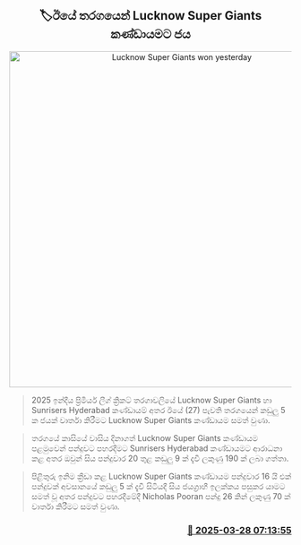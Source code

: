 <p align='center'><b><h2 align='center' title='Lucknow Super Giants won yesterday's match.'>🏷ඊයේ තරගයෙන් Lucknow Super Giants කණ්ඩායමට ජය</h2></b></p>
<p align='center'><img src='https://helakuru.sgp1.cdn.digitaloceanspaces.com/esana/images/lib/ipl-2025-new.jpg' width='600' alt='Lucknow Super Giants won yesterday's match.'></p>

> 2025 ඉන්දීය ප්‍රිමියර් ලීග් ක්‍රිකට් තරගාවලියේ Lucknow Super Giants හා Sunrisers Hyderabad කණ්ඩායම් අතර ඊයේ (27) පැවති තරගයෙන් කඩුලු 5 ක ජයක් වාර්තා කිරීමට Lucknow Super Giants කණ්ඩායම සමත් වුණා.

> තරගයේ කාසියේ වාසිය දිනාගත් Lucknow Super Giants කණ්ඩායම පළමුවෙන් පන්දුවට පහරදීමට Sunrisers Hyderabad කණ්ඩායමට ආරාධනා කළ අතර ඔවුන් සිය පන්දුවාර 20 තුළ කඩුලු 9 ක් දැවී ලකුණු 190 ක් ලබා ගත්තා.

> පිළිතුරු ඉනිම ක්‍රීඩා කළ Lucknow Super Giants කණ්ඩායම පන්දුවාර 16 යි එක් පන්දුවක් අවසානයේ කඩුලු 5 ක් දැවී සිටියදී සිය ජයග්‍රාහී ඉලක්කය පසුකර යාමට සමත් වූ අතර පන්දුවට පහරදීමේදී Nicholas Pooran පන්දු 26 කින් ලකුණු 70 ක් වාර්තා කිරීමට සමත් වුණා.



<h3 align='right'><a href='https://www.helakuru.lk/esana/p/108715/'>📅 2025-03-28 07:13:55</a></h3>

